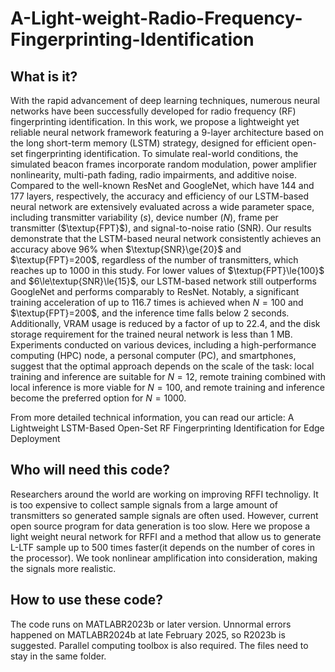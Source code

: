 # A-Light-weight-Radio-Frequency-Fingerprinting-Identification
## What is it?

With the rapid advancement of deep learning techniques, numerous neural networks have been successfully developed for radio frequency (RF) fingerprinting identification. In this work, we propose a lightweight yet reliable neural network framework featuring a 9-layer architecture based on the long short-term memory (LSTM) strategy, designed for efficient open-set fingerprinting identification. To simulate real-world conditions, the simulated beacon frames incorporate random modulation, power amplifier nonlinearity, multi-path fading, radio impairments, and additive noise. Compared to the well-known ResNet and GoogleNet, which have $144$ and $177$ layers, respectively, the accuracy and efficiency of our LSTM-based neural network are extensively evaluated across a wide parameter space, including transmitter variability ($s$), device number ($N$), frame per transmitter ($\textup{FPT}$), and signal-to-noise ratio (SNR). Our results demonstrate that the LSTM-based neural network consistently achieves an accuracy above $96\%$ when $\textup{SNR}\ge{20}$ and $\textup{FPT}=200$, regardless of the number of transmitters, which reaches up to $1000$ in this study. For lower values of $\textup{FPT}\le{100}$ and $6\le\textup{SNR}\le{15}$, our LSTM-based network still outperforms GoogleNet and performs comparably to ResNet. Notably, a significant training acceleration of up to $116.7$ times is achieved when $N=100$ and $\textup{FPT}=200$, and the inference time falls below $2$ seconds. Additionally, VRAM usage is reduced by a factor of up to $22.4$, and the disk storage requirement for the trained neural network is less than $1$ MB. Experiments conducted on various devices, including a high-performance computing (HPC) node, a personal computer (PC), and smartphones, suggest that the optimal approach depends on the scale of the task: local training and inference are suitable for $N=12$, remote training combined with local inference is more viable for $N=100$, and remote training and inference become the preferred option for $N=1000$.

From more detailed technical information, you can read our article: A Lightweight LSTM-Based Open-Set RF Fingerprinting Identification for Edge Deployment


## Who will need this code?


Researchers around the world are working on improving RFFI technoligy. It is too expensive to collect sample signals from a large amount of transmitters so generated sample signals are often used. However, current open source program for data generation is too slow. Here we propose a light weight neural network for RFFI and a method that allow us to generate L-LTF sample up to 500 times faster(it depends on the number of cores in the processor). We took nonlinear amplification into consideration, making the signals more realistic.


## How to use these code?

The code runs on MATLABR2023b or later version. Unnormal errors happened on MATLABR2024b at late February 2025, so R2023b is suggested. Parallel computing toolbox is also required.
The files need to stay in the same folder.
